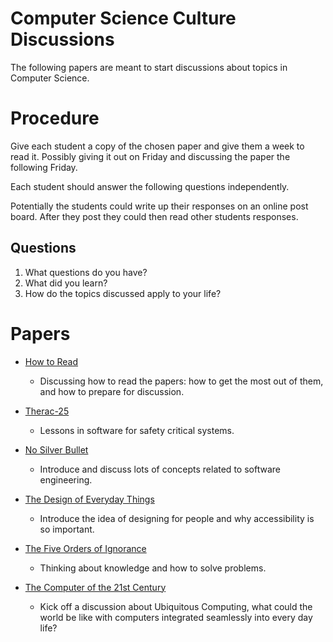 # Computer Science Culture Discussions

The following papers are meant to start discussions about topics in Computer Science.

# Procedure

Give each student a copy of the chosen paper and give them a week to read it. Possibly giving it out on Friday and discussing the paper the following Friday.

Each student should answer the following questions independently.

Potentially the students could write up their responses on an online post board. After they post they could then read other students responses.

## Questions

1. What questions do you have?
2. What did you learn?
3. How do the topics discussed apply to your life?


# Papers

* [How to Read](https://www.google.com/url?sa=t&source=web&rct=j&url=http://pne.people.si.umich.edu/PDF/howtoread.pdf&ved=2ahUKEwiq6I_6oO3cAhXBqYMKHTjND_MQFjAAegQIBhAB&usg=AOvVaw3PMJonNPDJboKEclV0cJPK)
    * Discussing how to read the papers: how to get the most out of them, and how to prepare for discussion.

* [Therac-25](https://www.google.com/url?sa=t&source=web&rct=j&url=http://www.bowdoin.edu/~allen/courses/cs260/readings/therac.pdf&ved=2ahUKEwjn6bjyiPPcAhVS-6wKHdzdB6IQFjAGegQIBhAB&usg=AOvVaw2HWjdBGcuUfJRhqGB8W7s1&cshid=1534473999143)
    * Lessons in software for safety critical systems.

* [No Silver Bullet](https://www.google.com/url?sa=t&source=web&rct=j&url=http://worrydream.com/refs/Brooks-NoSilverBullet.pdf&ved=2ahUKEwj0_uT-hvPcAhUOW60KHU6sCgcQFjATegQICBAB&usg=AOvVaw20cEqaaafIne7poBfC8sx-&cshid=1534473546821)
    * Introduce and discuss lots of concepts related to software engineering.

* [The Design of Everyday Things](https://www.goodreads.com/work/quotes/18518-the-psychology-of-everyday-things)
    * Introduce the idea of designing for people and why accessibility is so important.

* [The Five Orders of Ignorance](https://www.researchgate.net/publication/27293624_The_Five_Orders_of_Ignorance)
    * Thinking about knowledge and how to solve problems.

* [The Computer of the 21st Century](https://www.google.com/url?sa=t&source=web&rct=j&url=https://www.ics.uci.edu/~corps/phaseii/Weiser-Computer21stCentury-SciAm.pdf&ved=2ahUKEwjOx5yCnu3cAhWI54MKHae9BhAQFjABegQICBAB&usg=AOvVaw1Om886fu-OIQvuWfKTUK9E&cshid=1534273460141)
    * Kick off a discussion about Ubiquitous Computing, what could the world be like with computers integrated seamlessly into every day life?

